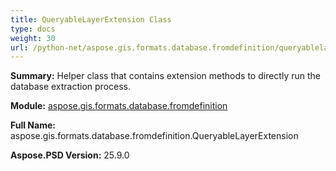 ```yaml
---
title: QueryableLayerExtension Class
type: docs
weight: 30
url: /python-net/aspose.gis.formats.database.fromdefinition/queryablelayerextension/
---
```


**Summary:** Helper class that contains extension methods to directly run the database extraction process.

**Module:** [aspose.gis.formats.database.fromdefinition](/psd/python-net/aspose.gis.formats.database.fromdefinition/)

**Full Name:** aspose.gis.formats.database.fromdefinition.QueryableLayerExtension

**Aspose.PSD Version:** 25.9.0



